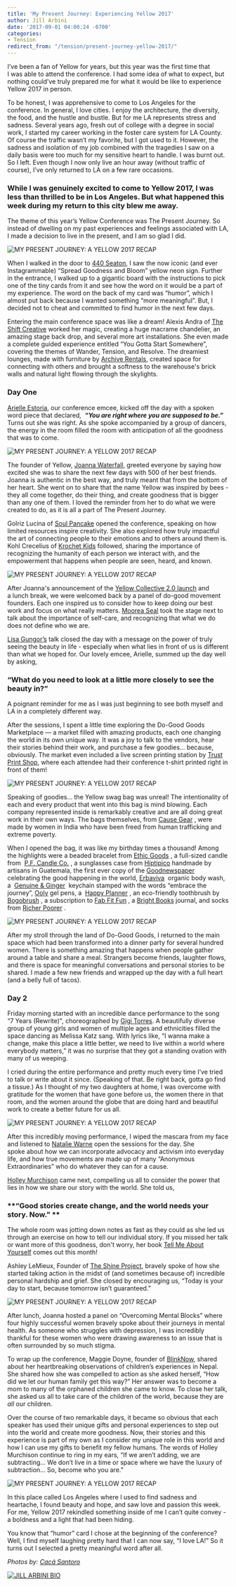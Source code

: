 ```yaml
---
title: 'My Present Journey: Experiencing Yellow 2017'
author: Jill Arbini
date: '2017-09-01 04:00:24 -0700'
categories:
- Tension
redirect_from: "/tension/present-journey-yellow-2017/"
---
```


I’ve been a fan of Yellow for years, but this year was the first time that I was able to attend the conference. I had some idea of what to expect, but nothing could’ve truly prepared me for what it would be like to experience Yellow 2017 in person. 

To be honest, I was apprehensive to come to Los Angeles for the conference. In general, I love cities. I enjoy the architecture, the diversity, the food, and the hustle and bustle. But for me LA represents stress and sadness. Several years ago, fresh out of college with a degree in social work, I started my career working in the foster care system for LA County. Of course the traffic wasn’t my favorite, but I got used to it. However, the sadness and isolation of my job combined with the tragedies I saw on a daily basis were too much for my sensitive heart to handle. I was burnt out. So I left. Even though I now only live an hour away (without traffic of course), I’ve only returned to LA on a few rare occasions.

### **While I was genuinely excited to come to Yellow 2017, I was less than thrilled to be in Los Angeles. But what happened this week during my return to this city blew me away.**

The theme of this year’s Yellow Conference was The Present Journey. So instead of dwelling on my past experiences and feelings associated with LA, I made a decision to live in the present, and I am so glad I did.

![MY PRESENT JOURNEY: A YELLOW 2017 RECAP](https://yellow-blog-images.imgix.net/2017/09/0P7A3040.jpg)

When I walked in the door to [440 Seaton](http://440seaton.com/), I saw the now iconic (and ever Instagrammable) “Spread Goodness and Bloom” yellow neon sign. Further in the entrance, I walked up to a gigantic board with the instructions to pick one of the tiny cards from it and see how the word on it would be a part of my experience. The word on the back of my card was “humor”, which I almost put back because I wanted something “more meaningful”. But, I decided not to cheat and committed to find humor in the next few days.

Entering the main conference space was like a dream! Alexis Andra of [The Shift Creative](http://theshiftcreative.com/) worked her magic, creating a huge macrame chandelier, an amazing stage back drop, and several more art installations. She even made a complete guided experience entitled “You Gotta Start Somewhere”, covering the themes of Wander, Tension, and Resolve. The dreamiest lounges, made with furniture by [Archive Rentals](http://archiverentals.com/), created space for connecting with others and brought a softness to the warehouse's brick walls and natural light flowing through the skylights.

### **Day One**

[Arielle Estoria](http://arielleestoria.com/), our conference emcee, kicked off the day with a spoken word piece that declared,  _**“You are right where you are supposed to be.”**_ Turns out she was right. As she spoke accompanied by a group of dancers, the energy in the room filled the room with anticipation of all the goodness that was to come.

![MY PRESENT JOURNEY: A YELLOW 2017 RECAP](https://yellow-blog-images.imgix.net/2017/09/0P7A2631.jpg)

The founder of Yellow, [Joanna Waterfall](https://www.instagram.com/joannawaterfall/), greeted everyone by saying how excited she was to share the next few days with 500 of her best friends. Joanna is authentic in the best way, and truly meant that from the bottom of her heart. She went on to share that the name Yellow was inspired by bees - they all come together, do their thing, and create goodness that is bigger than any one of them. I loved the reminder from her to do what we were created to do, as it is all a part of The Present Journey.

Golriz Lucina of [Soul Pancake](http://soulpancake.com/) opened the conference, speaking on how limited resources inspire creativity. She also explored how truly impactful the art of connecting people to their emotions and to others around them is. Kohl Crecelius of [Krochet Kids](https://www.krochetkids.org/) followed, sharing the importance of recognizing the humanity of each person we interact with, and the empowerment that happens when people are seen, heard, and known.

![MY PRESENT JOURNEY: A YELLOW 2017 RECAP](https://yellow-blog-images.imgix.net/2017/09/0P7A2767.jpg)

After Joanna's announcement of the [Yellow Collective 2.0 launch](https://yellowcollective.co/) and a lunch break, we were welcomed back by a panel of do-good movement founders. Each one inspired us to consider how to keep doing our best work and focus on what really matters. [Moorea Seal](https://www.mooreaseal.com/) took the stage next to talk about the importance of self-care, and recognizing that what we do does not define who we are.

[Lisa Gungor’s](http://www.gungormusic.com/) talk closed the day with a message on the power of truly seeing the beauty in life - especially when what lies in front of us is different than what we hoped for. Our lovely emcee, Arielle, summed up the day well by asking,

### “What do you need to look at a little more closely to see the beauty in?”

A poignant reminder for me as I was just beginning to see both myself and LA in a completely different way.

After the sessions, I spent a little time exploring the Do-Good Goods Marketplace — a market filled with amazing products, each one changing the world in its own unique way. It was a joy to talk to the vendors, hear their stories behind their work, and purchase a few goodies… because, obviously. The market even included a live screen printing station by [Trust Print Shop](https://www.trustprintshop.com/), where each attendee had their conference t-shirt printed right in front of them!

![MY PRESENT JOURNEY: A YELLOW 2017 RECAP](https://yellow-blog-images.imgix.net/2017/09/0P7A3043.jpg)

Speaking of goodies… the Yellow swag bag was unreal! The intentionality of each and every product that went into this bag is mind blowing. Each company represented inside is remarkably creative and are all doing great work in their own ways. The bags themselves, from [Cause Gear](https://causegear.com/) , were made by women in India who have been freed from human trafficking and extreme poverty.

When I opened the bag, it was like my birthday times a thousand! Among the highlights were a beaded bracelet from [Ethic Goods](http://www.ethicgoods.com/) , a full-sized candle from  [P.F. Candle Co.](https://pfcandleco.com/) , a sunglasses case from [Hiptipico](https://www.hiptipico.com/) handmade by artisans in Guatemala, the first ever copy of the [Goodnewspaper](https://www.goodgoodgood.co/goodnewspaper/) celebrating the good happening in the world, [Erbaviva](https://erbaviva.com/)  organic body wash, a  [Genuine & Ginger](http://www.genuineandginger.com/)  keychain stamped with the words “embrace the journey”, [Ooly](https://www.ooly.com/) gel pens, a  [Happy Planner](http://www.meandmybigideas.com/create365-thehappyplanner/) , an eco-friendly toothbrush by [Bogobrush](https://www.bogobrush.com/) , a subscription to [Fab Fit Fun](https://fabfitfun.com/) , a [Bright Books](https://www.shopbrightbooks.com/) journal, and socks from [Richer Poorer](https://richer-poorer.com/) .

![MY PRESENT JOURNEY: A YELLOW 2017 RECAP](https://yellow-blog-images.imgix.net/2017/09/J46A6893-copy.jpg)

After my stroll through the land of Do-Good Goods, I returned to the main space which had been transformed into a dinner party for several hundred women. There is something amazing that happens when people gather around a table and share a meal. Strangers become friends, laughter flows, and there is space for meaningful conversations and personal stories to be shared. I made a few new friends and wrapped up the day with a full heart (and a belly full of tacos).

### **Day 2**

Friday morning started with an incredible dance performance to the song  “7 Years (Rewrite)", choreographed by [Gigi Torres](https://www.instagram.com/geegtorres/). A beautifully diverse group of young girls and women of multiple ages and ethnicities filled the space dancing as Melissa Katz sang. With lyrics like, “I wanna make a change, make this place a little better, we need to live within a world where everybody matters,” it was no surprise that they got a standing ovation with many of us weeping.

I cried during the entire performance and pretty much every time I’ve tried to talk or write about it since. (Speaking of that. Be right back, gotta go find a tissue.) As I thought of my two daughters at home, I was overcome with gratitude for the women that have gone before us, the women there in that room, and the women around the globe that are doing hard and beautiful work to create a better future for us all.

![MY PRESENT JOURNEY: A YELLOW 2017 RECAP](https://yellow-blog-images.imgix.net/2017/09/0P7A7029.jpg)

After this incredibly moving performance, I wiped the mascara from my face and listened to [Natalie Warne](http://www.nataliewarne.com/) open the sessions for the day. She spoke about how we can incorporate advocacy and activism into everyday life, and how true movements are made up of many “Anonymous Extraordinaries” who do whatever they can for a cause.

[Holley Murchison](http://holleymurchison.com/) came next, compelling us all to consider the power that lies in how we share our story with the world. She told us,

### **“Good stories create change, and the world needs your story. Now.” **

The whole room was jotting down notes as fast as they could as she led us through an exercise on how to tell our individual story. If you missed her talk or want more of this goodness, don't worry, her book [Tell Me About Yourself](http://holleymurchison.com/tmaybook/) comes out this month! 

Ashley LeMieux, Founder of [The Shine Project](http://www.theshineproject.com/), bravely spoke of how she started taking action in the midst of (and sometimes because of) incredible personal hardship and grief. She closed by encouraging us, “Today is your day to start, because tomorrow isn’t guaranteed.”

![MY PRESENT JOURNEY: A YELLOW 2017 RECAP](https://yellow-blog-images.imgix.net/2017/09/J46A8309.jpg)

After lunch, Joanna hosted a panel on “Overcoming Mental Blocks” where four highly successful women bravely spoke about their journeys in mental health. As someone who struggles with depression, I was incredibly thankful for these women who were drawing awareness to an issue that is often surrounded by so much stigma.

To wrap up the conference, Maggie Doyne, founder of [BlinkNow](http://www.blinknow.org/), shared about her heartbreaking observations of children’s experiences in Nepal. She shared how she was compelled to action as she asked herself, “How did we let our human family get this way?” Her answer was to become a mom to many of the orphaned children she came to know. To close her talk, she asked us all to take care of the children of the world, because they are _all_ our children.

Over the course of two remarkable days, it became so obvious that each speaker has used their unique gifts and personal experiences to step out into the world and create more goodness. Now, their stories and this experience is part of my own as I consider my unique role in this world and how I can use my gifts to benefit my fellow humans. The words of Holley Murchison continue to ring in my ears, “If we aren’t adding, we are subtracting… We don’t live in a time or space where we have the luxury of subtraction… So, become who you are.”

![MY PRESENT JOURNEY: A YELLOW 2017 RECAP](https://yellow-blog-images.imgix.net/2017/09/J46A7669.jpg)

In this place called Los Angeles where I used to find sadness and heartache, I found beauty and hope, and saw love and passion this week. For me, Yellow 2017 rekindled something inside of me I can’t quite convey - a boldness and a light that had been hiding.  

You know that “humor” card I chose at the beginning of the conference? Well, I find myself laughing pretty hard that I can now say, “I love LA!” So it turns out I selected a pretty meaningful word after all.

_Photos by: [Cacá Santoro](http://cacasantoro.com/)_

[![JILL ARBINI BIO](https://yellow-blog-images.imgix.net/2017/09/JILL-ARBINI-BIO.jpg)](https://fldwrk.io/)
